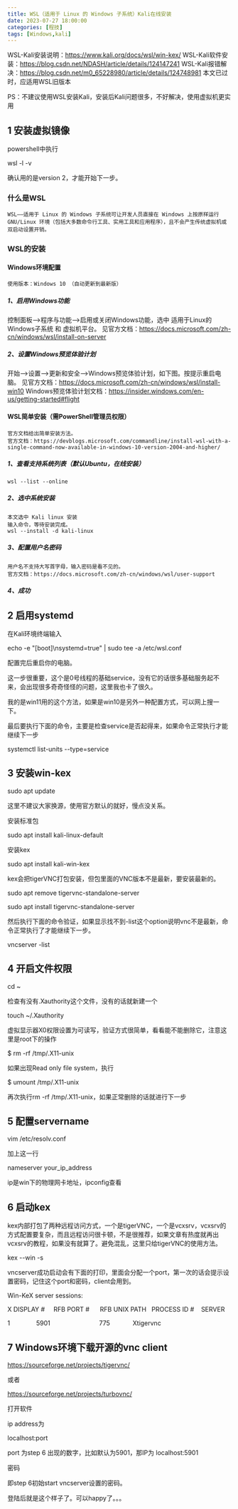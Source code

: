 ```yaml
---
title: WSL（适用于 Linux 的 Windows 子系统）Kali在线安装
date: 2023-07-27 18:00:00
categories: [程技]
tags: [Windows,kali]
---
```


WSL-Kali安装说明：https://www.kali.org/docs/wsl/win-kex/
WSL-Kali软件安装：https://blog.csdn.net/NDASH/article/details/124147241
WSL-Kali报错解决：https://blog.csdn.net/m0_65228980/article/details/124748981
本文已过时，应适用WSL旧版本

PS：不建议使用WSL安装Kali，安装后Kali问题很多，不好解决，使用虚拟机更实用

## 1 安装虚拟镜像

powershell中执行

wsl -l -v

确认用的是version 2，才能开始下一步。

### 什么是WSL

```
WSL——适用于 Linux 的 Windows 子系统可让开发人员直接在 Windows 上按原样运行 GNU/Linux 环境（包括大多数命令行工具、实用工具和应用程序），且不会产生传统虚拟机或双启动设置开销。
```

### WSL的安装

#### Windows环境配置

```
使用版本：Windows 10 （自动更新到最新版） 
```

##### 1、启用Windows功能
控制面板–>程序与功能–>启用或关闭Windows功能，选中 适用于Linux的Windows子系统 和 虚拟机平台。
见官方文档：https://docs.microsoft.com/zh-cn/windows/wsl/install-on-server


##### 2、设置Windows预览体验计划
开始–>设置–>更新和安全–>Windows预览体验计划，如下图。按提示重启电脑。
见官方文档：https://docs.microsoft.com/zh-cn/windows/wsl/install-win10
Windows预览体验计划文档：https://insider.windows.com/en-us/getting-started#flight


#### WSL简单安装（需PowerShell管理员权限）

```
官方文档给出简单安装方法。
官方文档：https://devblogs.microsoft.com/commandline/install-wsl-with-a-single-command-now-available-in-windows-10-version-2004-and-higher/
```

##### 1、查看支持系统列表（默认Ubuntu，在线安装）

```
wsl --list --online
```

##### 2、选中系统安装

```
本文选中 Kali linux 安装
输入命令，等待安装完成。
wsl --install -d kali-linux
```

##### 3、配置用户名密码
```
用户名不支持大写首字母，输入密码是看不见的。
官方文档：https://docs.microsoft.com/zh-cn/windows/wsl/user-support
```

##### 4、成功

## 2 启用systemd

在Kali环境终端输入

echo -e "[boot]\nsystemd=true" | sudo tee -a /etc/wsl.conf

配置完后重启你的电脑。

这一步很重要，这个是0号线程的基础service，没有它的话很多基础服务起不来，会出现很多奇奇怪怪的问题，这里我也卡了很久。

我的是win11用的这个方法，如果是win10是另外一种配置方式，可以网上搜一下。

最后要执行下面的命令，主要是检查service是否起得来，如果命令正常执行才能继续下一步

systemctl list-units --type=service

## 3 安装win-kex
sudo apt update

这里不建议大家换源，使用官方默认的就好，慢点没关系。

安装标准包

sudo apt install kali-linux-default

安装kex

sudo apt install kali-win-kex

kex会把tigerVNC打包安装，但包里面的VNC版本不是最新，要安装最新的。

sudo apt remove tigervnc-standalone-server

sudo apt install tigervnc-standalone-server

然后执行下面的命令验证，如果显示找不到-list这个option说明vnc不是最新，命令正常执行了才能继续下一步。

vncserver -list

## 4 开启文件权限

cd ~

检查有没有.Xauthority这个文件，没有的话就新建一个

touch ~/.Xauthority

虚拟显示器X0权限设置为可读写，验证方式很简单，看看能不能删除它，注意这里是root下的操作

$ rm -rf /tmp/.X11-unix

如果出现Read only file system，执行

$ umount /tmp/.X11-unix

再次执行rm -rf /tmp/.X11-unix，如果正常删除的话就进行下一步

## 5 配置servername
vim /etc/resolv.conf

加上这一行

nameserver your_ip_address

ip是win下的物理网卡地址，ipconfig查看

## 6 启动kex
kex内部打包了两种远程访问方式，一个是tigerVNC，一个是vcxsrv，vcxsrv的方式配置要复杂，而且远程访问很卡顿，不是很推荐，如果文章有热度就再出vcxsrv的教程，如果没有就算了。避免混乱，这里只给tigerVNC的使用方法。

kex --win -s

vncserver成功启动会有下面的打印，里面会分配一个port，第一次的话会提示设置密码，记住这个port和密码，client会用到。

Win-KeX server sessions:

X DISPLAY #     RFB PORT #      RFB UNIX PATH   PROCESS ID #    SERVER

1               5901                            775             Xtigervnc

## 7 Windows环境下载开源的vnc client
https://sourceforge.net/projects/tigervnc/

或者

https://sourceforge.net/projects/turbovnc/

打开软件

ip address为

localhost:port

port 为step 6 出现的数字，比如默认为5901，那IP为 localhost:5901

密码

即step 6初始start vncserver设置的密码。

登陆后就是这个样子了。可以happy了。。。